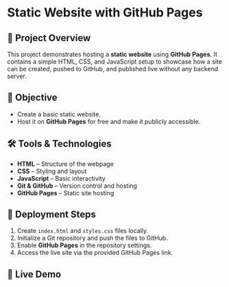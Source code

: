 # Static Website with GitHub Pages

## 📌 Project Overview

This project demonstrates hosting a **static website** using **GitHub Pages**.
It contains a simple HTML, CSS, and JavaScript setup to showcase how a site can be created, pushed to GitHub, and published live without any backend server.

## 🎯 Objective

* Create a basic static website.
* Host it on **GitHub Pages** for free and make it publicly accessible.

## 🛠 Tools & Technologies

* **HTML** – Structure of the webpage
* **CSS** – Styling and layout
* **JavaScript** – Basic interactivity
* **Git & GitHub** – Version control and hosting
* **GitHub Pages** – Static site hosting

## 🚀 Deployment Steps

1. Create `index.html` and `styles.css` files locally.
2. Initialize a Git repository and push the files to GitHub.
3. Enable **GitHub Pages** in the repository settings.
4. Access the live site via the provided GitHub Pages link.

## 🔗 Live Demo
